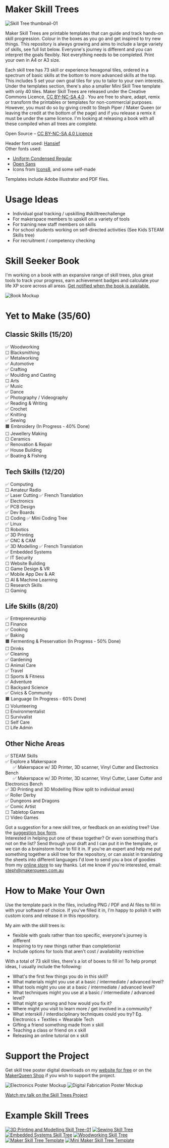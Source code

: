 # Maker Skill Trees  
![Skill Tree thumbnail-01](https://github.com/sjpiper145/MakerSkillTree/assets/7828884/66825c18-a0fb-4693-87ef-d1eb3c1e22a0)


Maker Skill Trees are printable templates that can guide and track hands-on skill progression.  Colour in the boxes as you go and get inspired to try new things.  This repository is always growing and aims to include a large variety of skills, see full list below.   Everyone's journey is different and you can interpret the goals flexibly.  Not everything needs to be completed.  Print your own in A4 or A3 size.

Each skill tree has 73 skill or experience hexagonal tiles, ordered in a spectrum of basic skills at the bottom to more advanced skills at the top.  This includes 5 set your own goal tiles for you to tailor to your own interests. Under the templates section, there's also a smaller Mini Skill Tree template with only 40 tiles.  Maker Skill Trees are released under the Creative Commons Licence, [CC BY-NC-SA 4.0](https://creativecommons.org/licenses/by-nc-sa/4.0/) .  You are free to share, adapt, remix or transform the printables or templates for non-commercial purposes.  However, you must do so by giving credit to Steph Piper / Maker Queen (or leaving the credit at the bottom of the page) and if you release a remix it must be under the same licence.  I'm looking at releasing a book with all these compiled when all trees are complete.

Open Source – [CC BY-NC-SA 4.0 Licence](https://creativecommons.org/licenses/by-nc-sa/4.0/)

Header font used: [Hansief](https://www.dafont.com/hansief.font)               
Other fonts used:
  - [Uniform Condensed Regular](https://befonts.com/uniform-pro-font-family.html)
  - [Open Sans](https://fonts.google.com/specimen/Open+Sans)
  - Icons from [Icons8](https://icons8.com/), and some self-made

Templates include Adobe Illustrator and PDF files.  

# Usage Ideas
- Individual goal tracking / upskilling  #skilltreechallenge
- For makerspace members to upskill on a variety of tools
- For training new staff members on skills
- For school students working on self-directed activities (See Kids STEAM Skills tree)
- For recruitment / competency checking

# Skill Seeker Book
I'm working on a book with an expansive range of skill trees, plus great tools to track your progress, earn achievement badges and calculate your life XP score across all areas.  [Get notified when the book is available.](https://www.makerqueen.com.au/skill-trees-1) 

![Book Mockup](https://github.com/sjpiper145/MakerSkillTree/assets/7828884/735bcab8-77b4-487d-92e0-98f060946a0b)


# Yet to Make (35/60)
## Classic Skills (15/20)        
✅ Woodworking                    
☐ Blacksmithing                   
✅ Metalworking    
✅ Automotive                         
✅ Crafting           
✅ Moulding and Casting           
☐ Arts            
✅ Music   
✅ Dance     
✅ Photography / Videography     
✅ Reading & Writing                
✅ Crochet                                       
✅ Knitting                                     
✅ Sewing      
🟧 Embroidery  (In Progress - 40% Done)             
☐ Jewellery Making      
☐ Ceramics        
✅ Renovation & Repair      
✅ House Building               
✅ Boating & Fishing          

## Tech Skills (12/20)            
✅ Computing           
☐ Amateur Radio     
✅ Laser Cutting      ✅ French Translation           
✅ Electronics   
✅ PCB Design                    
✅ Dev Boards          
☐ Coding      ✅ Mini Coding Tree             
✅ Linux                         
☐ Robotics          
✅ 3D Printing    
✅ CNC & CAM       
✅ 3D Modelling       ✅ French Translation       
✅ Embedded Systems                          
✅ IT Security                            
☐ Website Building              
☐ Game Design & VR        
✅ Mobile App Dev & AR                         
☐ AI & Machine Learning   
☐ Research Skills    
☐ Gaming                

## Life Skills (8/20)           
✅ Entrepreneurship      
☐ Finance          
✅ Cooking               
✅ Baking          
🟧 Fermenting & Preservation (In Progress - 50% Done)          
☐ Drinks      
✅ Cleaning                          
✅  Gardening                 
☐ Animal Care               
✅ Travel                         
☐ Sports & Fitness               
✅ Adventure                   
☐ Backyard Science          
✅ Civics & Community                       
🟧 Language      (In Progress - 60% Done)             
☐ Volunteering        
☐ Environmentalist     
☐ Survivalist            
☐ Self Care     
☐ Life Admin

## Other Niche Areas                         
✅  STEAM Skills         
✅  Explore a Makerspace                
&nbsp;&nbsp;&nbsp;&nbsp;&nbsp;&nbsp;✅ Makerspace w/ 3D Printer, 3D scanner, Vinyl Cutter and Electronics Bench                  
&nbsp;&nbsp;&nbsp;&nbsp;&nbsp;&nbsp;✅ Makerspace w/ 3D Printer, 3D scanner, Vinyl Cutter, Laser Cutter and Electronics Bench   
✅ 3D Printing and 3D Modelling  (Now split to individual areas)        
✅ Roller Derby    
✅ Dungeons and Dragons         
✅ Comic Artist          
☐ Tabletop Games        
☐ Video Games  

Got a suggestion for a new skill tree, or feedback on an existing tree?  Use the [suggestion box form](https://forms.office.com/r/0LdRzGZ2pK).                 
Interested in helping put one of these together? Or even something that's not on the list? Send through your draft and I can put it in the template, or we can do a brainstorm hour to fill it in.  If you're an expert and help me put something together a skill tree for the repository, or can assist in translating the sheets into different languages I'd love to send you a box of goodies from my [online store](https://www.etsy.com/au/shop/makerqueenau) to say thanks.  Let me know if you're interested, email: steph@makerqueen.com.au 

# How to Make Your Own

Use the template pack in the files, including PNG / PDF and AI files to fill in with your software of choice.  If you've filled it in, I'm happy to polish it with custom icons and release it in this repository.   

My aim with the skill trees is: 
- flexible with goals rather than too specific, everyone's journey is different
- Inspiring to try new things rather than completionist
- Include options for tools that aren't cost / availability restrictive

With a total of 73 skill tiles, there's a lot of boxes to fill in!  To help prompt ideas, I usually include the following:
- What's the first few things you do in this skill?
- What materials might you use at a basic / intermediate / advanced level?
- What tools might you use at a basic / intermediate / advanced level?
- What techniques might you use at a basic / intermediate / advanced level?
- What might go wrong and how would you fix it?
- Where might you visit to learn more / get involved in a community?
- What interskill / interdisciplinary techniques could you try? Eg. Electronics + Textiles = Wearable Tech
- Gifting a friend something made from x skill
- Teaching a class or friend on x skill
- Releasing an online tutorial on x skill

# Support the Project
Get skill tree poster digital downloads on my [website for free](https://www.makerqueen.com.au/freebies) or on the [MakerQueen Shop](https://www.etsy.com/shop/makerqueenau/) if you wish to support the project.

![Electronics Poster Mockup](https://github.com/sjpiper145/MakerSkillTree/assets/7828884/0d05b244-beb6-4c24-ac15-a939fa4af928)
![Digital Fabrication Poster Mockup](https://github.com/sjpiper145/MakerSkillTree/assets/7828884/fe13cacf-63eb-4880-a40b-6ddff228f422)

[Watch my talk on the Skill Trees Project](https://youtu.be/6fygx-TUxs4) 

# Example Skill Trees

[![3D Printing and Modelling Skill Tree-01](3D%20Printing%20and%20Modelling%20Skill%20Tree/3D%20Printing%20and%20Modelling%20Skill%20Tree.png)](3D%20Printing%20and%20Modelling%20Skill%20Tree/3D%20Printing%20and%20Modelling%20Skill%20Tree.pdf)
[![Sewing Skill Tree](Sewing%20Skill%20Tree/Sewing%20Skill%20Tree.png)](Sewing%20Skill%20Tree/Sewing%20Skill%20Tree.pdf)
[![Embedded Systems Skill Tree](Embedded%20Systems%20Skill%20Tree/Embedded%20Systems%20Skill%20Tree.png)](Embedded%20Systems%20Skill%20Tree/Embedded%20Systems%20Skill%20Tree.pdf)
[![Woodworking Skill Tree](Woodworking%20Skill%20Tree/Woodworking%20Skill%20Tree.png)](Woodworking%20Skill%20Tree/Woodworking%20Skill%20Tree.pdf)
[![Maker Skill Tree Template](Template%20Skill%20Tree/Maker%20Skill%20Tree%20Template-03.png)](Template%20Skill%20Tree/Maker%20Skill%20Tree%20Template.pdf)
[![Mini Maker Skill Tree Template](Template%20Skill%20Tree/Template%20Mini%20Maker%20Skill%20Tree%20x40%20Tiles.png)](Mini%20Maker%20Skill%20Tree%20Template%20x40%20Tiles.pdf)  
